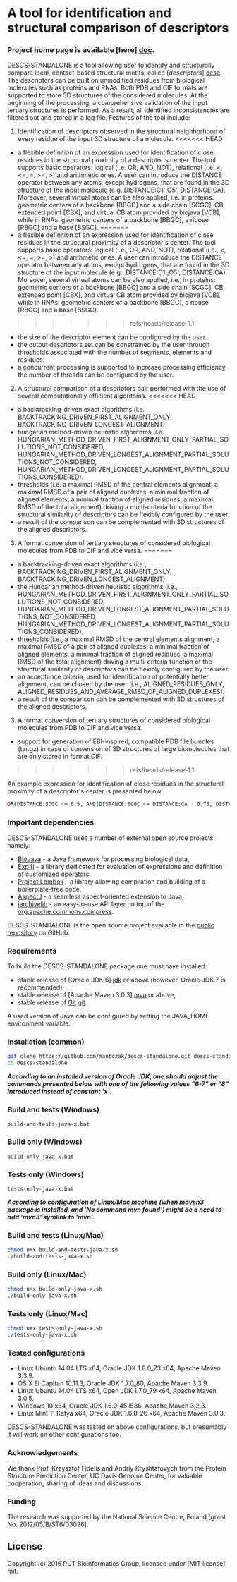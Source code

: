 # A tool for identification and structural comparison of descriptors

### Project home page is available [here] [doc].  

DESCS-STANDALONE is a tool allowing user to identify and structurally compare local, contact-based structural motifs, called [*descriptors*] [desc]. The descriptors can be built on unmodified residues from biological molecules such as proteins and RNAs. Both PDB and CIF formats are supported to store 3D structures of the considered molecules. At the beginning of the processing, a comprehensive validation of the input tertiary structures is performed. As a result, all identified inconsistencies are filtered out and stored in a log file. Features of the tool include:

1. Identification of descriptors observed in the structural neighborhood of every residue of the input 3D structure of a molecule.
<<<<<<< HEAD
  - a flexible definition of an expression used for identification of close residues in the structural proximity of a descriptor's center. The tool supports basic operators: logical (i.e. OR, AND, NOT), relational (i.e. <, <=, =, >=, >) and arithmetic ones. A user can introduce the DISTANCE operator between any atoms, except hydrogens, that are found in the 3D structure of the input molecule (e.g. DISTANCE:C1';O5', DISTANCE:CA). Moreover, several virtual atoms can be also applied, i.e. in proteins: geometric centers of a backbone [BBGC] and a side chain [SCGC], CB extended point [CBX], and virtual CB atom provided by biojava [VCB], while in RNAs: geometric centers of a backbone [BBGC], a ribose [RBGC] and a base [BSGC]. 
=======
  - a flexible definition of an expression used for identification of close residues in the structural proximity of a descriptor's center. The tool supports basic operators: logical (i.e., OR, AND, NOT), relational (i.e., <, <=, =, >=, >) and arithmetic ones. A user can introduce the DISTANCE operator between any atoms, except hydrogens, that are found in the 3D structure of the input molecule (e.g., DISTANCE:C1';O5', DISTANCE:CA). Moreover, several virtual atoms can be also applied, i.e., in proteins: geometric centers of a backbone [BBGC] and a side chain [SCGC], CB extended point [CBX], and virtual CB atom provided by biojava [VCB], while in RNAs: geometric centers of a backbone [BBGC], a ribose [RBGC] and a base [BSGC]. 
>>>>>>> refs/heads/release-1.1
  - the size of the descriptor element can be configured by the user.
  - the output descriptors set can be constrained by the user through thresholds associated with the number of segments, elements and residues.
  - a concurrent processing is supported to increase processing efficiency, the number of threads can be configured by the user.

2. A structural comparison of a descriptors pair performed with the use of several computationally efficient algorithms.
<<<<<<< HEAD
  - a backtracking-driven exact algorithms (i.e. BACKTRACKING_DRIVEN_FIRST_ALIGNMENT_ONLY, BACKTRACKING_DRIVEN_LONGEST_ALIGNMENT).
  - hungarian method-driven heuristic algorithms (i.e. HUNGARIAN_METHOD_DRIVEN_FIRST_ALIGNMENT_ONLY_PARTIAL_SOLUTIONS_NOT_CONSIDERED, HUNGARIAN_METHOD_DRIVEN_LONGEST_ALIGNMENT_PARTIAL_SOLUTIONS_NOT_CONSIDERED, HUNGARIAN_METHOD_DRIVEN_LONGEST_ALIGNMENT_PARTIAL_SOLUTIONS_CONSIDERED).
  - thresholds (i.e. a maximal RMSD of the central elements alignment, a maximal RMSD of a pair of aligned duplexes, a minimal fraction of aligned elements, a minimal fraction of aligned residues, a maximal RMSD of the total alignment) driving a multi-criteria function of the structural similarity of descriptors can be flexibly configured by the user.
  - a result of the comparison can be complemented with 3D structures of the aligned descriptors.

3. A format conversion of tertiary structures of considered biological molecules from PDB to CIF and vice versa.
=======
  - a backtracking-driven exact algorithms (i.e., BACKTRACKING_DRIVEN_FIRST_ALIGNMENT_ONLY, BACKTRACKING_DRIVEN_LONGEST_ALIGNMENT).
  - the Hungarian method-driven heuristic algorithms (i.e., HUNGARIAN_METHOD_DRIVEN_FIRST_ALIGNMENT_ONLY_PARTIAL_SOLUTIONS_NOT_CONSIDERED, HUNGARIAN_METHOD_DRIVEN_LONGEST_ALIGNMENT_PARTIAL_SOLUTIONS_NOT_CONSIDERED, HUNGARIAN_METHOD_DRIVEN_LONGEST_ALIGNMENT_PARTIAL_SOLUTIONS_CONSIDERED).
  - thresholds (i.e., a maximal RMSD of the central elements alignment, a maximal RMSD of a pair of aligned duplexes, a minimal fraction of aligned elements, a minimal fraction of aligned residues, a maximal RMSD of the total alignment) driving a multi-criteria function of the structural similarity of descriptors can be flexibly configured by the user.
  - an acceptance criteria, used for identification of potentially better alignment, can be chosen by the user (i.e., ALIGNED_RESIDUES_ONLY, ALIGNED_RESIDUES_AND_AVERAGE_RMSD_OF_ALIGNED_DUPLEXES).   
  - a result of the comparison can be complemented with 3D structures of the aligned descriptors.

3. A format conversion of tertiary structures of considered biological molecules from PDB to CIF and vice versa. 
  - support for generation of EBI-inspired, compatible PDB file bundles (tar.gz) in case of conversion of 3D structures of large biomolecules that are only stored in format CIF.
>>>>>>> refs/heads/release-1.1

An example expression for identification of close residues in the structural proximity of a descriptor's center is presented below:
```sh
OR(DISTANCE:SCGC <= 6.5, AND(DISTANCE:SCGC <= DISTANCE:CA - 0.75, DISTANCE:SCGC <= 8.0))
```
  
### Important dependencies

DESCS-STANDALONE uses a number of external open source projects, namely:

- [BioJava][biojava] - a Java framework for processing biological data,
- [Exp4j][exp4j] - a library dedicated for evaluation of expressions and definition of customized operators,
- [Project Lombok][lombok] - a library allowing compilation and building of a boilerplate-free code,
- [AspectJ][aspectj] - a seamless aspect-oriented extension to Java,
- [jarchivelib][jarchivelib] - an easy-to-use API layer on top of the [org.apache.commons.compress][org.apache.commons.compress].


DESCS-STANDALONE is the open source project available in the [public repository][des-std] on GitHub.

### Requirements

To build the DESCS-STANDALONE package one must have installed: 

- stable release of [Oracle JDK 6] [jdk] or above (however, Oracle JDK 7 is recommended), 
- stable release of [Apache Maven 3.0.3] [mvn] or above, 
- stable release of [Git] [git]. 

A used version of Java can be configured by setting the JAVA_HOME environment variable.

### Installation (common)

```sh
git clone https://github.com/mantczak/descs-standalone.git descs-standalone
cd descs-standalone
```

**_According to an installed version of Oracle JDK, one should adjust the commands presented below with one of the following values "6-7" or "8" introduced instead of constant 'x'_**.

### Build and tests (Windows)

```
build-and-tests-java-x.bat
```

### Build only (Windows)

```
build-only-java-x.bat
```

### Tests only (Windows)

```
tests-only-java-x.bat
```

**_According to configuration of Linux/Mac machine (when maven3 package is installed, and 'No command mvn found') might be a need to add 'mvn3' symlink to 'mvn'._**

### Build and tests (Linux/Mac)

```sh
chmod u+x build-and-tests-java-x.sh
./build-and-tests-java-x.sh
```

### Build only (Linux/Mac)

```sh
chmod u+x build-only-java-x.sh
./build-only-java-x.sh
```

### Tests only (Linux/Mac)

```sh
chmod u+x tests-only-java-x.sh
./tests-only-java-x.sh
```

### Tested configurations

- Linux Ubuntu 14.04 LTS x64, Oracle JDK 1.8.0_73 x64, Apache Maven 3.3.9.
- OS X El Capitan 10.11.3, Oracle JDK 1.7.0_80, Apache Maven 3.3.9.
- Linux Ubuntu 14.04 LTS x64, Open JDK 1.7.0_79 x64, Apache Maven 3.0.5.
- Windows 10 x64, Oracle JDK 1.6.0_45 i586, Apache Maven 3.2.3.
- Linux Mint 11 Katya x64, Oracle JDK 1.6.0_26 x64, Apache Maven 3.0.3.

DESCS-STANDALONE was tested on above configurations, but presumably it will work on other configurations too.

### Acknowledgements

We thank Prof. Krzysztof Fidelis and Andriy Kryshtafovych from the Protein Structure Prediction Center, UC Davis Genome Center, for valuable cooperation, sharing of ideas and discussions.

### Funding

The research was supported by the National Science Centre, Poland [grant No. 2012/05/B/ST6/03026].

License
----
Copyright (c) 2016 PUT Bioinformatics Group, licensed under [MIT license] [mit].

   [desc]: http://onlinelibrary.wiley.com/doi/10.1002/prot.22296/pdf
   [doc]: http://www.cs.put.poznan.pl/mantczak/index.php?slab=descs-standalone
   [biojava]: http://biojava.org
   [exp4j]: http://www.objecthunter.net/exp4j/
   [lombok]: https://projectlombok.org/
   [aspectj]: https://eclipse.org/aspectj/
   [jarchivelib]: http://rauschig.org/jarchivelib/
   [org.apache.commons.compress]: http://commons.apache.org/proper/commons-compress/
   [jdk]: http://java.oracle.com/
   [mvn]: http://maven.apache.org/
   [git]: http://git-scm.com/
   [des-std]: https://github.com/mantczak/descs-standalone.git
   [mit]: http://opensource.org/licenses/mit-license.php
